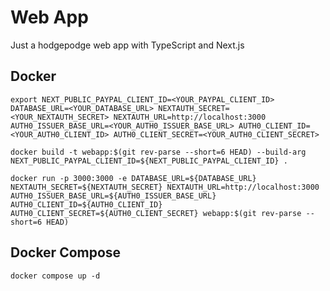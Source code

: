 # Web App

Just a hodgepodge web app with TypeScript and Next.js

## Docker

`export NEXT_PUBLIC_PAYPAL_CLIENT_ID=<YOUR_PAYPAL_CLIENT_ID> DATABASE_URL=<YOUR_DATABASE_URL> NEXTAUTH_SECRET=<YOUR_NEXTAUTH_SECRET> NEXTAUTH_URL=http://localhost:3000 AUTH0_ISSUER_BASE_URL=<YOUR_AUTH0_ISSUER_BASE_URL> AUTH0_CLIENT_ID=<YOUR_AUTH0_CLIENT_ID> AUTH0_CLIENT_SECRET=<YOUR_AUTH0_CLIENT_SECRET>`

`docker build -t webapp:$(git rev-parse --short=6 HEAD) --build-arg NEXT_PUBLIC_PAYPAL_CLIENT_ID=${NEXT_PUBLIC_PAYPAL_CLIENT_ID} .`

`docker run -p 3000:3000 -e DATABASE_URL=${DATABASE_URL} NEXTAUTH_SECRET=${NEXTAUTH_SECRET} NEXTAUTH_URL=http://localhost:3000 AUTH0_ISSUER_BASE_URL=${AUTH0_ISSUER_BASE_URL} AUTH0_CLIENT_ID=${AUTH0_CLIENT_ID} AUTH0_CLIENT_SECRET=${AUTH0_CLIENT_SECRET} webapp:$(git rev-parse --short=6 HEAD)`

## Docker Compose

`docker compose up -d`